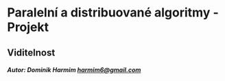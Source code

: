 # Paralelní a distribuované algoritmy - Projekt
## Viditelnost

##### Autor: Dominik Harmim <harmim6@gmail.com>
